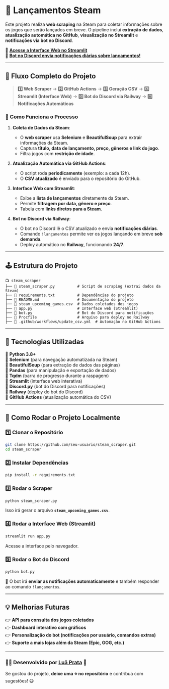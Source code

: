 # 🚀 Lançamentos Steam

Este projeto realiza **web scraping** na Steam para coletar informações sobre os jogos que serão lançados em breve. O pipeline inclui **extração de dados**, **atualização automática no GitHub**, **visualização no Streamlit** e **notificações via bot no Discord**.

🔗 **[Acesse a Interface Web no Streamlit](https://luaprata-steamlancamentos.streamlit.app/)**  
🤖 **[Bot no Discord envia notificações diárias sobre lançamentos!](https://prnt.sc/WXOjEkMY3ObQ)**

---

## 📌 Fluxo Completo do Projeto
> **1️⃣ Web Scraper** → **2️⃣ GitHub Actions** → **3️⃣ Geração CSV** → **4️⃣ Streamlit (Interface Web)** → **5️⃣ Bot do Discord via Railway** → **6️⃣ Notificações Automáticas**

### 🔄 Como Funciona o Processo
1. **Coleta de Dados da Steam**:  
   - O **web scraper** usa **Selenium** e **BeautifulSoup** para extrair informações da Steam.
   - Captura **título, data de lançamento, preço, gêneros e link do jogo**.
   - Filtra jogos com **restrição de idade**.

2. **Atualização Automática via GitHub Actions**:  
   - O script roda **periodicamente** (exemplo: a cada 12h).  
   - O **CSV atualizado** é enviado para o repositório do GitHub.  

3. **Interface Web com Streamlit**:  
   - Exibe a **lista de lançamentos** diretamente da Steam.  
   - Permite **filtragem por data, gênero e preço**.
   - Tabela com **links diretos para a Steam**.

4. **Bot no Discord via Railway**:  
   - O bot no Discord lê o CSV atualizado e envia **notificações diárias**.  
   - Comando `!lançamentos` permite ver os jogos lançando em breve **sob demanda**.  
   - Deploy automático no **Railway**, funcionando **24/7**.

---

## 🕹️ Estrutura do Projeto
```
📺 steam_scraper
├── 📝 steam_scraper.py          # Script de scraping (extrai dados da Steam)
├── 📝 requirements.txt          # Dependências do projeto
├── 📝 README.md                 # Documentação do projeto
├── 📝 steam_upcoming_games.csv  # Dados coletados dos jogos
├── 📝 app.py                    # Interface web (Streamlit)
├── 📝 bot.py                    # Bot do Discord para notificações
├── 📝 Procfile                  # Arquivo para deploy no Railway
├── 📝 .github/workflows/update_csv.yml  # Automação no GitHub Actions
```

---

## 🚀 Tecnologias Utilizadas
🔹 **Python 3.8+**  
🔹 **Selenium** (para navegação automatizada na Steam)  
🔹 **BeautifulSoup** (para extração de dados das páginas)  
🔹 **Pandas** (para manipulação e exportação de dados)  
🔹 **Tqdm** (barra de progresso durante a raspagem)  
🔹 **Streamlit** (interface web interativa)  
🔹 **Discord.py** (bot do Discord para notificações)  
🔹 **Railway** (deploy do bot do Discord)  
🔹 **GitHub Actions** (atualização automática do CSV)  

---

## 🔧 Como Rodar o Projeto Localmente
### 1️⃣ Clonar o Repositório
```sh
git clone https://github.com/seu-usuario/steam_scraper.git
cd steam_scraper
```

### 2️⃣ Instalar Dependências
```sh
pip install -r requirements.txt
```

### 3️⃣ Rodar o Scraper
```sh
python steam_scraper.py
```
Isso irá gerar o arquivo **`steam_upcoming_games.csv`**.

### 4️⃣ Rodar a Interface Web (Streamlit)
```sh
streamlit run app.py
```
Acesse a interface pelo navegador.

### 5️⃣ Rodar o Bot do Discord
```sh
python bot.py
```
🔔 O bot irá **enviar as notificações automaticamente** e também responder ao comando `!lançamentos`.

---

## 💡 Melhorias Futuras
👉 **API para consulta dos jogos coletados**  
👉 **Dashboard interativo com gráficos**  
👉 **Personalização do bot (notificações por usuário, comandos extras)**  
👉 **Suporte a mais lojas além da Steam (Epic, GOG, etc.)**  

---

### 👨‍💻 Desenvolvido por [Luã Prata](https://github.com/luaprata) 🚀  
Se gostou do projeto, **deixe uma ⭐ no repositório** e contribua com sugestões! 😃  
```
